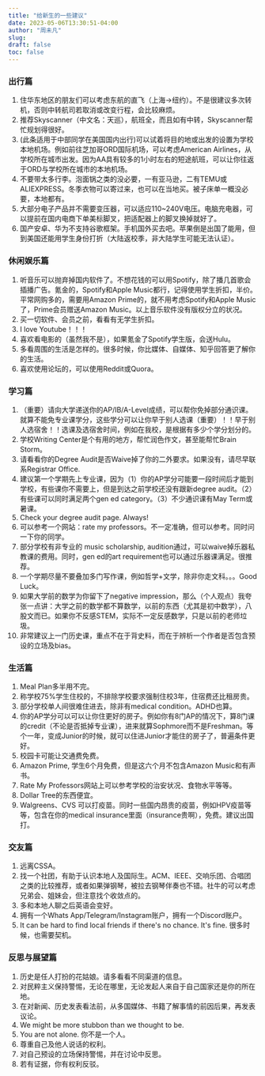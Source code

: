 ```yaml
---
title: "给新生的一些建议"
date: 2023-05-06T13:30:51-04:00
author: "周未凡"
slug:
draft: false
toc: false
---
```

<h3>出行篇</h3>

1. 住华东地区的朋友们可以考虑东航的直飞（上海->纽约）。不是很建议多次转机，否则中转航司若取消或改变行程，会比较麻烦。
2. 推荐Skyscanner（中文名：天巡），航班全，而且如有中转，Skyscanner帮忙规划得很好。
3. (此条适用于中部同学在美国国内出行)可以试着将目的地或出发的设置为学校本地机场。例如前往芝加哥ORD国际机场，可以考虑American Airlines，从学校所在城市出发。因为AA具有较多的1小时左右的短途航班，可以让你往返于ORD与学校所在城市的本地机场。
4. 不要带太多行李。泡面锅之类的没必要，一有亚马逊，二有TEMU或ALIEXPRESS。冬季衣物可以寄过来，也可以在当地买。被子床单一概没必要，本地都有。
5. 大部分电子产品并不需要变压器，可以适应110~240V电压。电脑充电器，可以提前在国内电商下单美标脚叉，把适配器上的脚叉换掉就好了。
6. 国产安卓、华为不支持谷歌框架。手机国外买去吧。苹果倒是出国了能用，但到美国还能用学生身份打折（大陆返校季，非大陆学生可能无法认证）。

<h3>休闲娱乐篇</h3>

1. 听音乐可以抛弃掉国内软件了。不想花钱的可以用Spotify，除了播几首歌会插播广告。氪金的，Spotify和Apple Music都行，记得使用学生折扣，半价。平常网购多的，需要用Amazon Prime的，就不用考虑Spotify和Apple Music了，Prime会员赠送Amazon Music。以上音乐软件没有版权分立的状况。
2. 买一切软件、会员之前，看看有无学生折扣。
3. I love Youtube！！！
4. 喜欢看电影的（虽然我不是），如果氪金了Spotify学生版，会送Hulu。
5. 多看周围的生活是怎样的。很多时候，你比媒体、自媒体、知乎回答更了解你的生活。
6. 喜欢使用论坛的，可以使用Reddit或Quora。

<h3>学习篇</h3>

1. （重要）请向大学递送你的AP/IB/A-Level成绩，可以帮你免掉部分通识课。就算不能免专业课学分，这些学分可以让你早于别人选课（重要）！！早于别人选宿舍！！选课及选宿舍时间，例如在我校，是根据有多少个学分划分的。
2. 学校Writing Center是个有用的地方，帮忙润色作文，甚至能帮忙Brain Storm。
3. 请看看你的Degree Audit是否Waive掉了你的二外要求。如果没有，请尽早联系Registrar Office.
4. 建议第一个学期先上专业课，因为（1）你的AP学分可能要一段时间后才能到学校，有些课你不需要上，但是到达之前学校还没有跟新degree audit。（2）有些课可以同时满足两个gen ed category。（3）不少通识课有May Term或暑课。
5. Check your degree audit page. Always!
6. 可以参考一个网站：rate my professors。不一定准确，但可以参考。同时问一下你的同学。
7. 部分学校有非专业的 music scholarship, audition通过，可以waive掉乐器私教课的费用。同时，gen ed的art requirement也可以通过乐器课满足。很推荐。
8. 一个学期尽量不要叠加多门写作课，例如哲学+文学，除非你走文科。。。Good Luck。
9. 如果大学前的数学为你留下了negative impression，那么（个人观点）我夸张一点讲：大学之前的数学都不算数学，以前的东西（尤其是初中数学），八股文而已。如果你不反感STEM，实际不一定反感数学，只是以前的老师垃圾。
10. 非常建议上一门历史课，重点不在于背史料，而在于辨析一个作者是否包含预设的立场及bias。

<h3>生活篇</h3>

1. Meal Plan多半用不完。
2. 称学校75%学生住校的，不排除学校要求强制住校3年，住宿费还比租房贵。
3. 部分学校单人间很难住进去，除非有medical condition。ADHD也算。
4. 你的AP学分可以可以让你住更好的房子。例如你有8门AP的情况下，算8门课的credit（不论是否抵掉专业课），进来就算Sophmore而不是Freshman。等个一年，变成Junior的时候，就可以住进Junior才能住的房子了，普遍条件更好。
5. 校园卡可能让交通费免费。
6. Amazon Prime, 学生6个月免费，但是这六个月不包含Amazon Music和有声书。
7. Rate My Professors网站上可以参考学校的治安状况、食物水平等等。
8. Dollar Tree的东西便宜。
9. Walgreens、CVS 可以打疫苗。同时一些国内昂贵的疫苗，例如HPV疫苗等等，包含在你的medical insurance里面（insurance贵啊），免费。建议出国打。

<h3>交友篇</h3>

1. 远离CSSA。
2. 找一个社团，有助于认识本地人及国际生。ACM、IEEE、交响乐团、合唱团之类的比较推荐，或者如果弹钢琴，被拉去钢琴伴奏也不错。社牛的可以考虑兄弟会、姐妹会，但注意找个收敛点的。
3. 多和本地人聊之后英语会变好。
4. 拥有一个Whats App/Telegram/Instagram账户，拥有一个Discord账户。
5. It can be hard to find local friends if there's no chance. It's fine. 很多时候，也需要契机。

<h3>反思与展望篇</h3>

1. 历史是任人打扮的花姑娘。请多看看不同渠道的信息。
2. 对民粹主义保持警惕，无论在哪里，无论发起人来自于自己国家还是你的所在地。
3. 在对新闻、历史发表看法前，从多国媒体、书籍了解事情的前因后果，再发表议论。
4. We might be more stubbon than we thought to be.
5. You are not alone. 你不是一个人。
6. 尊重自己及他人说话的权利。
7. 对自己预设的立场保持警惕，并在讨论中反思。
8. 若有证据，你有权利反驳。